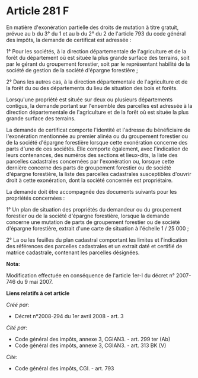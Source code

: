 # Article 281 F

En matière d'exonération partielle des droits de mutation à titre gratuit, prévue au b du 3° du 1 et au b du 2° du 2 de
l'article 793 du code général des impôts, la demande de certificat est adressée : 

1° Pour les sociétés, à la direction départementale de l'agriculture et de la forêt du département où est située la plus
grande surface des terrains, soit par le gérant du groupement forestier, soit par le représentant habilité de la société de
gestion de la société d'épargne forestière ; 

2° Dans les autres cas, à la direction départementale de l'agriculture et de la forêt du ou des départements du lieu de
situation des bois et forêts. 

Lorsqu'une propriété est située sur deux ou plusieurs départements contigus, la demande portant sur l'ensemble des parcelles
est adressée à la direction départementale de l'agriculture et de la forêt où est située la plus grande surface des
terrains. 

La demande de certificat comporte l'identité et l'adresse du bénéficiaire de l'exonération mentionnée au premier alinéa ou du
groupement forestier ou de la société d'épargne forestière lorsque cette exonération concerne des parts d'une de ces
sociétés. Elle comporte également, avec l'indication de leurs contenances, des numéros des sections et lieux-dits, la liste
des parcelles cadastrales concernées par l'exonération ou, lorsque cette dernière concerne des parts de groupement forestier
ou de société d'épargne forestière, la liste des parcelles cadastrales susceptibles d'ouvrir droit à cette exonération, dont
la société concernée est propriétaire. 

La demande doit être accompagnée des documents suivants pour les propriétés concernées : 

1° Un plan de situation des propriétés du demandeur ou du groupement forestier ou de la société d'épargne forestière, lorsque
la demande concerne une mutation de parts de groupement forestier ou de société d'épargne forestière, extrait d'une carte de
situation à l'échelle 1 / 25 000 ; 

2° La ou les feuilles du plan cadastral comportant les limites et l'indication des références des parcelles cadastrales et un
extrait daté et certifié de matrice cadastrale, contenant les parcelles désignées.

**Nota:**

Modification effectuée en conséquence de l'article 1er-I du décret n° 2007-746 du 9 mai 2007.

**Liens relatifs à cet article**

_Créé par_:

  - Décret n°2008-294 du 1er avril 2008 - art. 3

_Cité par_:

  - Code général des impôts, annexe 3, CGIAN3. - art. 299 ter (Ab)
  - Code général des impôts, annexe 3, CGIAN3. - art. 313 BK (V)

_Cite_:

  - Code général des impôts, CGI. - art. 793
